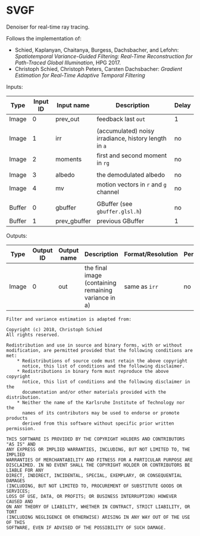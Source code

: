 # SVGF

Denoiser for real-time ray tracing.

Follows the implementation of:

- Schied, Kaplanyan, Chaitanya, Burgess, Dachsbacher, and Lefohn: *Spatiotemporal Variance-Guided Filtering: Real-Time Reconstruction for Path-Traced Global Illumination*, HPG 2017.
- Christoph Schied, Christoph Peters, Carsten Dachsbacher: *Gradient Estimation for Real-Time Adaptive Temporal Filtering*

Inputs:

| Type   | Input ID | Input name   | Description                                                 | Delay |
|--------|----------|--------------|-------------------------------------------------------------|-------|
| Image  | 0        | prev_out     | feedback last `out`                                         | 1     |
|        |
| Image  | 1        | irr          | (accumulated) noisy irradiance, history length in `a`       | no    |
| Image  | 2        | moments      | first and second moment in `rg`                             | no    |
|        |
| Image  | 3        | albedo       | the demodulated albedo                                      | no    |
| Image  | 4        | mv           | motion vectors in `r` and `g` channel                       | no    |
|        |
| Buffer | 0        | gbuffer      | GBuffer (see `gbuffer.glsl.h`)                              | no    |
| Buffer | 1        | prev_gbuffer | previous GBuffer                                            | 1     |

Outputs:

| Type  | Output ID | Output name | Description                                                 | Format/Resolution        | Persistent |
|-------|-----------|-------------|-------------------------------------------------------------|--------------------------|------------|
| Image | 0         | out         | the final image (containing remaining variance in a)        | same as `irr`            | no         |


```
Filter and variance estimation is adapted from:

Copyright (c) 2018, Christoph Schied
All rights reserved.

Redistribution and use in source and binary forms, with or without
modification, are permitted provided that the following conditions are met:
    * Redistributions of source code must retain the above copyright
      notice, this list of conditions and the following disclaimer.
    * Redistributions in binary form must reproduce the above copyright
      notice, this list of conditions and the following disclaimer in the
      documentation and/or other materials provided with the distribution.
    * Neither the name of the Karlsruhe Institute of Technology nor the
      names of its contributors may be used to endorse or promote products
      derived from this software without specific prior written permission.

THIS SOFTWARE IS PROVIDED BY THE COPYRIGHT HOLDERS AND CONTRIBUTORS "AS IS" AND
ANY EXPRESS OR IMPLIED WARRANTIES, INCLUDING, BUT NOT LIMITED TO, THE IMPLIED
WARRANTIES OF MERCHANTABILITY AND FITNESS FOR A PARTICULAR PURPOSE ARE
DISCLAIMED. IN NO EVENT SHALL THE COPYRIGHT HOLDER OR CONTRIBUTORS BE LIABLE FOR ANY
DIRECT, INDIRECT, INCIDENTAL, SPECIAL, EXEMPLARY, OR CONSEQUENTIAL DAMAGES
(INCLUDING, BUT NOT LIMITED TO, PROCUREMENT OF SUBSTITUTE GOODS OR SERVICES;
LOSS OF USE, DATA, OR PROFITS; OR BUSINESS INTERRUPTION) HOWEVER CAUSED AND
ON ANY THEORY OF LIABILITY, WHETHER IN CONTRACT, STRICT LIABILITY, OR TORT
(INCLUDING NEGLIGENCE OR OTHERWISE) ARISING IN ANY WAY OUT OF THE USE OF THIS
SOFTWARE, EVEN IF ADVISED OF THE POSSIBILITY OF SUCH DAMAGE.
```

